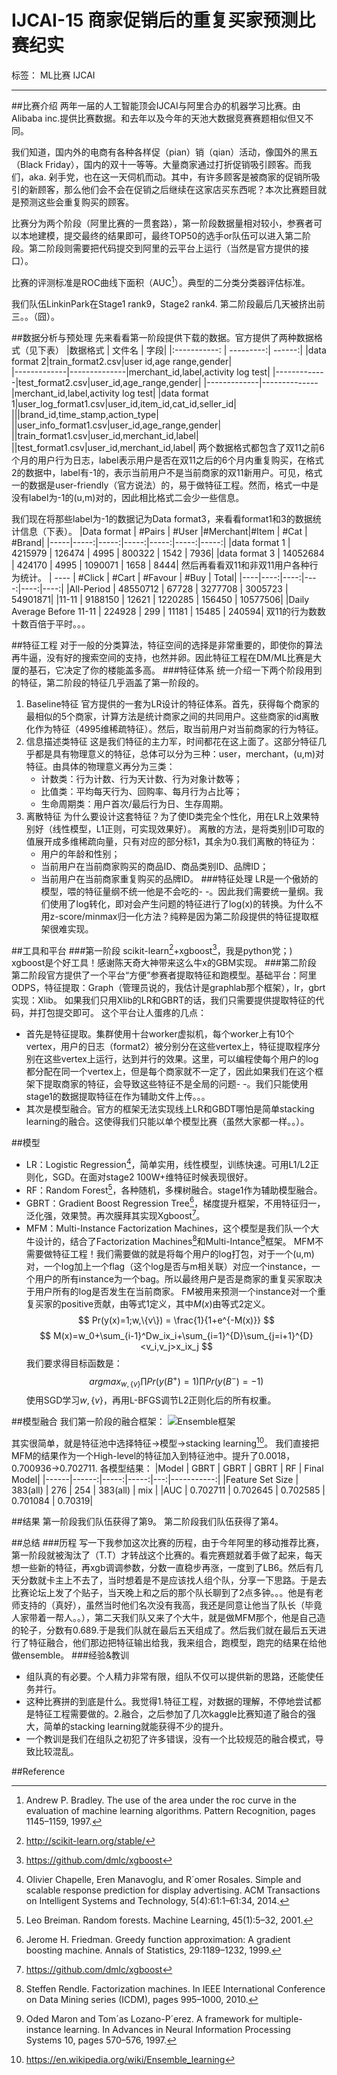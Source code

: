 ﻿# IJCAI-15 商家促销后的重复买家预测比赛纪实 

标签： ML比赛 IJCAI

---

##比赛介绍
两年一届的人工智能顶会IJCAI与阿里合办的机器学习比赛。由Alibaba inc.提供比赛数据。和去年以及今年的天池大数据竞赛赛题相似但又不同。

我们知道，国内外的电商有各种各样促（pian）销（qian）活动，像国外的黑五（Black Friday），国内的双十一等等。大量商家通过打折促销吸引顾客。而我们，aka. 剁手党，也在这一天伺机而动。其中，有许多顾客是被商家的促销所吸引的新顾客，那么他们会不会在促销之后继续在这家店买东西呢？本次比赛题目就是预测这些会重复购买的顾客。

比赛分为两个阶段（阿里比赛的一贯套路），第一阶段数据量相对较小，参赛者可以本地建模，提交最终的结果即可，最终TOP50的选手or队伍可以进入第二阶段。第二阶段则需要把代码提交到阿里的云平台上运行（当然是官方提供的接口）。

比赛的评测标准是ROC曲线下面积（AUC[^ref1]）。典型的二分类分类器评估标准。

我们队伍LinkinPark在Stage1 rank9，Stage2 rank4. 第二阶段最后几天被挤出前三。。（囧）。

##数据分析与预处理
先来看看第一阶段提供下载的数据。官方提供了两种数据格式（见下表）
|数据格式 | 文件名 | 字段|
|:-----------: | ---------:| ------:|
|data format 2|train\_format2.csv|user id,age range,gender|     
|-------------|--------------|merchant_id,label,activity log test|
|-------------|test\_format2.csv|user\_id,age\_range,gender|
|-------------|--------------|merchant_id,label,activity log test|
|data format 1|user\_log\_format1.csv|user\_id,item\_id,cat\_id,seller\_id|
|||brand\_id,time\_stamp,action\_type|
||user\_info\_format1.csv|user\_id,age\_range,gender|
||train\_format1.csv|user\_id,merchant\_id,label|
||test\_format1.csv|user\_id,merchant\_id,label|
两个数据格式都包含了双11之前6个月的用户行为日志，label表示用户是否在双11之后的6个月内重复购买，在格式2的数据中，label有-1的，表示当前用户不是当前商家的双11新用户。可见，格式一的数据是user-friendly（官方说法）的，易于做特征工程。然而，格式一中是没有label为-1的(u,m)对的，因此相比格式二会少一些信息。

我们现在将那些label为-1的数据记为Data format3，来看看format1和3的数据统计信息（下表）。
|Data format | \#Pairs | \#User |\#Merchant|\#Item | \#Cat | \#Brand|
|-----|-----:|-----:|-----:|-----:|-----:|-----:|
|data format 1 | 4215979 | 126474 | 4995 | 800322 | 1542 | 7936|
|data format 3 | 14052684 | 424170 | 4995 | 1090071 | 1658 | 8444|
然后再看看双11和非双11用户各种行为统计。
|  ----  | \#Click | \#Cart | \#Favour | \#Buy | Total|
|----|----:|----:|----:|----:|----:|
|All-Period | 48550712 | 67728 | 3277708 | 3005723 | 54901871|
|11-11 | 9188150 | 12621 | 1220285 | 156450 | 10577506|
|Daily Average Before 11-11 | 224928 | 299 | 11181 | 15485 | 240594|
双11的行为数数十数百倍于平时。。。

##特征工程
对于一般的分类算法，特征空间的选择是非常重要的，即使你的算法再牛逼，没有好的搜索空间的支持，也然并卵。因此特征工程在DM/ML比赛是大厦的基石，它决定了你的楼能盖多高。
###特征体系
统一介绍一下两个阶段用到的特征，第二阶段的特征几乎涵盖了第一阶段的。
 1. Baseline特征
    官方提供的一套为LR设计的特征体系。首先，获得每个商家的最相似的5个商家，计算方法是统计商家之间的共同用户。这些商家的id离散化作为特征（4995维稀疏特征）。然后，取当前用户对当前商家的行为特征。
 2. 信息描述类特征
    这是我们特征的主力军，时间都花在这上面了。这部分特征几乎都是具有物理意义的特征，总体可以分为三种：user，merchant，(u,m)对特征。由具体的物理意义再分为三类：
    - 计数类：行为计数、行为天计数、行为对象计数等；
    - 比值类：平均每天行为、回购率、每月行为占比等；
    - 生命周期类：用户首次/最后行为日、生存周期。
 3. 离散特征
    为什么要设计这套特征？为了使ID类完全个性化，用在LR上效果特别好（线性模型，L1正则，可实现效果好）。
    离散的方法，是将类别|ID可取的值展开成多维稀疏向量，只有对应的部分标1，其余为0.我们离散的特征为：
    - 用户的年龄和性别；
    - 当前用户在当前商家购买的商品ID、商品类别ID、品牌ID；
    - 当前用户在当前商家重复购买的品牌ID。
###特征处理
LR是一个傲娇的模型，喂的特征量纲不统一他是不会吃的- -。因此我们需要统一量纲。我们使用了log转化，即对会产生问题的特征进行了log(x)的转换。为什么不用z-score/minmax归一化方法？纯粹是因为第二阶段提供的特征提取框架很难实现。

##工具和平台
###第一阶段
scikit-learn[^sklearn]+xgboost[^xgb]，我是python党；)
xgboost是个好工具！感谢陈天奇大神带来这么牛x的GBM实现。
###第二阶段
第二阶段官方提供了一个平台“方便”参赛者提取特征和跑模型。基础平台：阿里ODPS，特征提取：Graph（管理员说的，我估计是graphlab那个框架），lr，gbrt实现：Xlib。
如果我们只用Xlib的LR和GBRT的话，我们只需要提供提取特征的代码，并打包提交即可。
这个平台让人蛋疼的几点：

 - 首先是特征提取。集群使用十台worker虚拟机，每个worker上有10个vertex，用户的日志（format2）被分别分在这些vertex上，特征提取程序分别在这些vertex上运行，达到并行的效果。这里，可以编程使每个用户的log都分配在同一个vertex上，但是每个商家就不一定了，因此如果我们在这个框架下提取商家的特征，会导致这些特征不是全局的问题- -。我们只能使用stage1的数据提取特征在作为辅助文件上传。。。
 - 其次是模型融合。官方的框架无法实现线上LR和GBDT哪怕是简单stacking learning的融合。这使得我们只能以单个模型比赛（虽然大家都一样。。）。

##模型

 - LR：Logistic Regression[^lr]，简单实用，线性模型，训练快速。可用L1/L2正则化，SGD。在面对stage2 100W+维特征时候表现很好。
 - RF：Random Forest[^rf]，各种随机，多棵树融合。stage1作为辅助模型融合。
 - GBRT：Gradient Boost Regression Tree[^gbrt]，梯度提升框架，不用特征归一，泛化强，效果赞。再次膜拜其实现Xgboost[^xgb]。
 - MFM：Multi-Instance Factorization Machines，这个模型是我们队一个大牛设计的，结合了Factorization Machines[^fm]和Multi-Intance[^mi]框架。
MFM不需要做特征工程！我们需要做的就是将每个用户的log打包，对于一个(u,m)对，一个log加上一个flag（这个log是否与m相关联）对应一个instance，一个用户的所有instance为一个bag。所以最终用户是否是商家的重复买家取决于用户所有的log是否发生在当前商家。
FM被用来预测一个instance对一个重复买家的positive贡献，由等式1定义，其中$M(x)$由等式2定义。
$$
Pr(y(x)=1;w,\{v\}) = \frac{1}{1+e^{-M(x)}}
$$
$$
M(x)=w_0+\sum_{i-1}^Dw_ix_i+\sum_{i=1}^{D}\sum_{j=i+1}^{D}<v_i,v_j>x_ix_j
$$
我们要求得目标函数是：
$$
argmax_{w,\{v\}}\prod Pr(y(B^+)=1)\prod Pr(y(B^-)=-1)
$$
使用SGD学习$w,\{v\}$，再用L-BFGS调节L2正则化后的所有权重。

##模型融合
我们第一阶段的融合框架：
![Ensemble框架](http://upload-images.jianshu.io/upload_images/196865-0adc40d61e4bcd06.jpg?imageMogr2/auto-orient/strip%7CimageView2/2/w/1240)

其实很简单，就是特征池中选择特征$\rightarrow$模型$\rightarrow$stacking learning[^stack]。
我们直接把MFM的结果作为一个High-level的特征加入到特征池中。提升了0.0018，0.700936$\rightarrow$0.702711.
各模型结果：
|Model | GBRT | GBRT | GBRT | RF | Final Model|
|------|------:|-----:|-----:|---:|-----------:|
|Feature Set Size | 383(all) | 276 | 254 | 383(all) | mix |
|AUC | 0.702711 | 0.702645 | 0.702585 | 0.701084 | 0.70319|

##结果
第一阶段我们队伍获得了第9。
第二阶段我们队伍获得了第4。

##总结
###历程
写一下我参加这次比赛的历程，由于今年阿里的移动推荐比赛，第一阶段就被淘汰了（T.T）才转战这个比赛的。看完赛题就着手做了起来，每天想一些新的特征，再xgb调调参数，分数一直稳步再涨，一度到了LB6。然后有几天分数就卡主上不去了，当时想着是不是应该找人组个队，分享一下思路。于是去比赛论坛上发了个贴子，当天晚上和之后的那个队长聊到了2点多钟。。。他是有老师支持的（真好），虽然当时他们名次没有我高，我还是同意让他当了队长（毕竟人家带着一帮人。。），第二天我们队又来了个大牛，就是做MFM那个，他是自己造的轮子，分数有0.689.于是我们队就在最后五天组成了。然后我们就在最后五天进行了特征融合，他们那边把特征输出给我，我来组合，跑模型，跑完的结果在给他做ensemble。
###经验&教训

 - 组队真的有必要。个人精力非常有限，组队不仅可以提供新的思路，还能使任务并行。
 - 这种比赛拼的到底是什么。我觉得1.特征工程，对数据的理解，不停地尝试都是特征工程需要做的。2.融合，之后参加了几次kaggle比赛知道了融合的强大，简单的stacking learning就能获得不少的提升。
 - 一个教训是我们在组队之初犯了许多错误，没有一个比较规范的融合模式，导致比较混乱。

##Reference
[^ref1]: Andrew P. Bradley. The use of the area under the roc curve in the evaluation of machine learning algorithms. Pattern Recognition, pages 1145–1159, 1997.

[^sklearn]: http://scikit-learn.org/stable/

[^xgb]: https://github.com/dmlc/xgboost

[^lr]: Olivier Chapelle, Eren Manavoglu, and R´omer Rosales. Simple and scalable response prediction for display advertising. ACM Transactions on Intelligent Systems and Technology, 5(4):61:1–61:34, 2014.

[^rf]: Leo Breiman. Random forests. Machine Learning, 45(1):5–32, 2001.

[^gbrt]: Jerome H. Friedman. Greedy function approximation: A gradient boosting machine. Annals of Statistics, 29:1189–1232, 1999.

[^fm]: Steffen Rendle. Factorization machines. In IEEE International Conference on Data Mining series (ICDM), pages 995–1000, 2010.

[^mi]: Oded Maron and Tom´as Lozano-P´erez. A framework for multiple-instance learning. In Advances in Neural Information Processing Systems 10, pages 570–576, 1997.

[^stack]: https://en.wikipedia.org/wiki/Ensemble_learning

